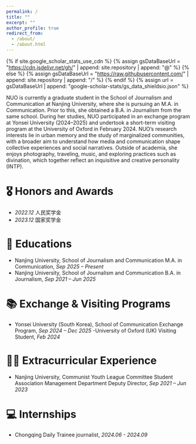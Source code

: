 ```yaml
---
permalink: /
title: ""
excerpt: ""
author_profile: true
redirect_from: 
  - /about/
  - /about.html
---
```


{% if site.google_scholar_stats_use_cdn %}
{% assign gsDataBaseUrl = "https://cdn.jsdelivr.net/gh/" | append: site.repository | append: "@" %}
{% else %}
{% assign gsDataBaseUrl = "https://raw.githubusercontent.com/" | append: site.repository | append: "/" %}
{% endif %}
{% assign url = gsDataBaseUrl | append: "google-scholar-stats/gs_data_shieldsio.json" %}

<span class='anchor' id='about-me'></span>

NUO is currently a graduate student in the School of Journalism and Communication at Nanjing University, where she is pursuing an M.A. in Communication. Prior to this, she obtained a B.A. in Journalism from the same school. During her studies, NUO participated in an exchange program at Yonsei University (2024–2025) and undertook a short-term visiting program at the University of Oxford in February 2024.
NUO’s research interests lie in urban memory and the study of marginalized communities, with a broader aim to understand how media and communication shape collective experiences and social narratives. Outside of academia, she enjoys photography, traveling, music, and exploring practices such as divination, which together reflect an inquisitive and creative personality (INTP).


# 🎖 Honors and Awards
- *2022.12* 人民奖学金 
- *2023.12* 国家奖学金 

# 📖 Educations
- Nanjing University, School of Journalism and Communication
M.A. in Communication, *Sep 2025 – Present*
- Nanjing University, School of Journalism and Communication
B.A. in Journalism, *Sep 2021 – Jun 2025*

# 📚 Exchange & Visiting Programs
- Yonsei University (South Korea), School of Communication
Exchange Program, *Sep 2024 – Dec 2025*
-University of Oxford (UK)
Visiting Student, *Feb 2024*

# 🤾‍♀️ Extracurricular Experience
- Nanjing University, Communist Youth League Committee Student Association Management Department
Deputy Director, *Sep 2021 – Jun 2023*

# 💻 Internships
- Chongqing Daily
  Trainee journalist, *2024.06 - 2024.09*
